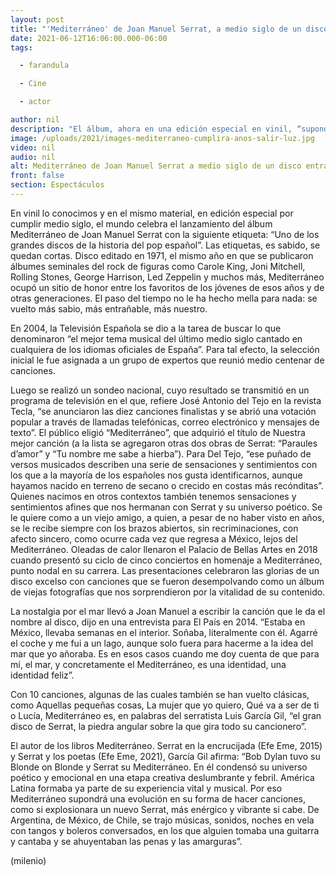 ```yaml
---
layout: post
title: "'Mediterráneo' de Joan Manuel Serrat, a medio siglo de un disco entrañable"
date: 2021-06-12T16:06:00.000-06:00
tags:

  - farandula

  - Cine

  - actor

author: nil
description: "El álbum, ahora en una edición especial en vinil, “supondrá una evolución en su forma de hacer canciones, como si explosionara un nuevo Serrat, más enérgico y vibrante”, afirma Luis García Gil. "
image: /uploads/2021/images-mediterraneo-cumplira-anos-salir-luz.jpg
video: nil
audio: nil
alt: Mediterráneo de Joan Manuel Serrat a medio siglo de un disco entrañable
front: false
section: Espectáculos
---
```


En vinil lo conocimos y en el mismo material, en edición especial por cumplir medio siglo, el mundo celebra el lanzamiento del álbum Mediterráneo de Joan Manuel Serrat con la siguiente etiqueta: “Uno de los grandes discos de la historia del pop español”.
Las etiquetas, es sabido, se quedan cortas. Disco editado en 1971, el mismo año en que se publicaron álbumes seminales del rock de figuras como Carole King, Joni Mitchell, Rolling Stones, George Harrison, Led Zeppelin y muchos más, Mediterráneo ocupó un sitio de honor entre los favoritos de los jóvenes de esos años y de otras generaciones. El paso del tiempo no le ha hecho mella para nada: se vuelto más sabio, más entrañable, más nuestro.

En 2004, la Televisión Española se dio a la tarea de buscar lo que denominaron “el mejor tema musical del último medio siglo cantado en cualquiera de los idiomas oficiales de España”. Para tal efecto, la selección inicial le fue asignada a un grupo de expertos que reunió medio centenar de canciones.

Luego se realizó un sondeo nacional, cuyo resultado se transmitió en un programa de televisión en el que, refiere José Antonio del Tejo en la revista Tecla, “se anunciaron las diez canciones finalistas y se abrió una votación popular a través de llamadas telefónicas, correo electrónico y mensajes de texto”.
El público eligió “Mediterráneo”, que adquirió el título de Nuestra mejor canción (a la lista se agregaron otras dos obras de Serrat: “Paraules d’amor” y “Tu nombre me sabe a hierba”). Para Del Tejo, “ese puñado de versos musicados describen una serie de sensaciones y sentimientos con los que a la mayoría de los españoles nos gusta identificarnos, aunque hayamos nacido en terreno de secano o crecido en costas más recónditas”.
Quienes nacimos en otros contextos también tenemos sensaciones y sentimientos afines que nos hermanan con Serrat y su universo poético. Se le quiere como a un viejo amigo, a quien, a pesar de no haber visto en años, se le recibe siempre con los brazos abiertos, sin recriminaciones, con afecto sincero, como ocurre cada vez que regresa a México, lejos del Mediterráneo.
Oleadas de calor llenaron el Palacio de Bellas Artes en 2018 cuando presentó su ciclo de cinco conciertos en homenaje a Mediterráneo, punto nodal en su carrera. Las presentaciones celebraron las glorias de un disco excelso con canciones que se fueron desempolvando como un álbum de viejas fotografías que nos sorprendieron por la vitalidad de su contenido.

La nostalgia por el mar llevó a Joan Manuel a escribir la canción que le da el nombre al disco, dijo en una entrevista para El País en 2014. “Estaba en México, llevaba semanas en el interior. Soñaba, literalmente con él. Agarré el coche y me fui a un lago, aunque solo fuera para hacerme a la idea del mar que yo añoraba. Es en esos casos cuando me doy cuenta de que para mí, el mar, y concretamente el Mediterráneo, es una identidad, una identidad feliz”.

Con 10 canciones, algunas de las cuales también se han vuelto clásicas, como Aquellas pequeñas cosas, La mujer que yo quiero, Qué va a ser de ti o Lucía, Mediterráneo es, en palabras del serratista Luis García Gil, “el gran disco de Serrat, la piedra angular sobre la que gira todo su cancionero”.

El autor de los libros Mediterráneo. Serrat en la encrucijada (Efe Eme, 2015) y Serrat y los poetas (Efe Eme, 2021), García Gil afirma: “Bob Dylan tuvo su Blonde on Blonde y Serrat su Mediterráneo. En él condensó su universo poético y emocional en una etapa creativa deslumbrante y febril. América Latina formaba ya parte de su experiencia vital y musical. Por eso Mediterráneo supondrá una evolución en su forma de hacer canciones, como si explosionara un nuevo Serrat, más enérgico y vibrante si cabe. De Argentina, de México, de Chile, se trajo músicas, sonidos, noches en vela con tangos y boleros conversados, en los que alguien tomaba una guitarra y cantaba y se ahuyentaban las penas y las amarguras”.

(milenio)